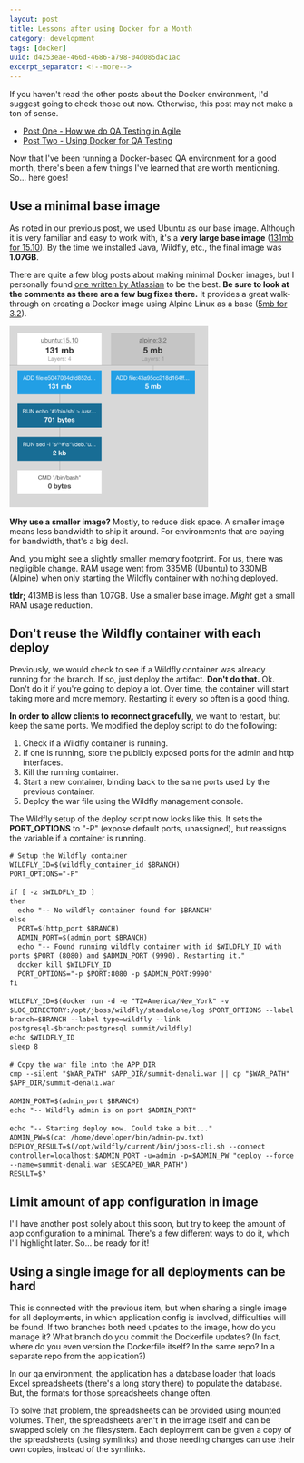 ```yaml
---
layout: post
title: Lessons after using Docker for a Month 
category: development
tags: [docker]
uuid: d4253eae-466d-4686-a798-04d085dac1ac
excerpt_separator: <!--more-->
---
```


<div class="alert alert-info">
  If you haven't read the other posts about the Docker environment, I'd suggest going to check those out now. Otherwise, this post may not make a ton of sense.

  <ul>
    <li><a href="/2015/10/how-we-do-qa-testing-in-agile">Post One - How we do QA Testing in
 Agile</a></li>
    <li><a href="/2015/10/using-docker-for-qa-testing">Post Two - Using Docker for QA Testing</a></li>
  </ul>
</div>

Now that I've been running a Docker-based QA environment for a good month, there's been a few things I've learned that are worth mentioning.  So... here goes!

<!--more-->


## Use a minimal base image

As noted in our previous post, we used Ubuntu as our base image.  Although it is very familiar and easy to work with, it's a **very large base image** ([131mb for 15.10](https://imagelayers.io/?images=ubuntu:15.10)).  By the time we installed Java, Wildfly, etc., the final image was **1.07GB**.

There are quite a few blog posts about making minimal Docker images, but I personally found [one written by Atlassian](https://developer.atlassian.com/blog/2015/08/minimal-java-docker-containers/) to be the best.  **Be sure to look at the comments as there are a few bug fixes there.** It provides a great walk-through on creating a Docker image using Alpine Linux as a base ([5mb for 3.2](https://imagelayers.io/?images=alpine:3.2)).

<div class="text-center">
  <a href="https://imagelayers.io/?images=ubuntu:15.10,alpine:3.2"><img style="width:350px;" src="/images/ubuntu_vs_alpine_docker_imagesizes.png" alt="Image size comparison - Ubuntu vs Alpine" /></a>
</div>

**Why use a smaller image?** Mostly, to reduce disk space. A smaller image means less bandwidth to ship it around. For environments that are paying for bandwidth, that's a big deal.

And, you might see a slightly smaller memory footprint. For us, there was negligible change.  RAM usage went from 335MB (Ubuntu) to 330MB (Alpine) when only starting the Wildfly container with nothing deployed.

**tldr;** 413MB is less than 1.07GB. Use a smaller base image. _Might_ get a small RAM usage reduction.


## Don't reuse the Wildfly container with each deploy

Previously, we would check to see if a Wildfly container was already running for the branch. If so, just deploy the artifact. **Don't do that.** Ok. Don't do it if you're going to deploy a lot.  Over time, the container will start taking more and more memory.  Restarting it every so often is a good thing.

**In order to allow clients to reconnect gracefully**, we want to restart, but keep the same ports. We modified the deploy script to do the following:

1. Check if a Wildfly container is running.
2. If one is running, store the publicly exposed ports for the admin and http interfaces.
3. Kill the running container.
4. Start a new container, binding back to the same ports used by the previous container.
5. Deploy the war file using the Wildfly management console.


The Wildfly setup of the deploy script now looks like this.  It sets the **PORT_OPTIONS** to "-P" (expose default ports, unassigned), but reassigns the variable if a container is running.

<pre class="no-wrap"><code class="bash"># Setup the Wildfly container
WILDFLY_ID=$(wildfly_container_id $BRANCH)
PORT_OPTIONS="-P"

if [ -z $WILDFLY_ID ]
then
  echo "-- No wildfly container found for $BRANCH"  
else
  PORT=$(http_port $BRANCH)
  ADMIN_PORT=$(admin_port $BRANCH)
  echo "-- Found running wildfly container with id $WILDFLY_ID with ports $PORT (8080) and $ADMIN_PORT (9990). Restarting it."
  docker kill $WILDFLY_ID
  PORT_OPTIONS="-p $PORT:8080 -p $ADMIN_PORT:9990"
fi

WILDFLY_ID=$(docker run -d -e "TZ=America/New_York" -v $LOG_DIRECTORY:/opt/jboss/wildfly/standalone/log $PORT_OPTIONS --label branch=$BRANCH --label type=wildfly --link postgresql-$branch:postgresql summit/wildfly)
echo $WILDFLY_ID
sleep 8

# Copy the war file into the APP_DIR
cmp --silent "$WAR_PATH" $APP_DIR/summit-denali.war || cp "$WAR_PATH" $APP_DIR/summit-denali.war

ADMIN_PORT=$(admin_port $BRANCH)
echo "-- Wildfly admin is on port $ADMIN_PORT"

echo "-- Starting deploy now. Could take a bit..."
ADMIN_PW=$(cat /home/developer/bin/admin-pw.txt)
DEPLOY_RESULT=$(/opt/wildfly/current/bin/jboss-cli.sh --connect controller=localhost:$ADMIN_PORT -u=admin -p=$ADMIN_PW "deploy --force --name=summit-denali.war $ESCAPED_WAR_PATH")
RESULT=$?
</code></pre>


## Limit amount of app configuration in image

I'll have another post solely about this soon, but try to keep the amount of app configuration to a minimal.  There's a few different ways to do it, which I'll highlight later. So... be ready for it!


## Using a single image for all deployments can be hard

This is connected with the previous item, but when sharing a single image for all deployments, in which application config is involved, difficulties will be found.  If two branches both need updates to the image, how do you manage it?  What branch do you commit the Dockerfile updates? (In fact, where do you even version the Dockerfile itself? In the same repo? In a separate repo from the application?)

In our qa environment, the application has a database loader that loads Excel spreadsheets (there's a long story there) to populate the database. But, the formats for those spreadsheets change often.  

To solve that problem, the spreadsheets can be provided using mounted volumes. Then, the spreadsheets aren't in the image itself and can be swapped solely on the filesystem. Each deployment can be given a copy of the spreadsheets (using symlinks) and those needing changes can use their own copies, instead of the symlinks.

